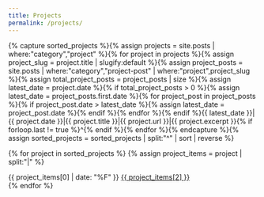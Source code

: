 ```yaml
---
title: Projects
permalink: /projects/
---
```


{% capture sorted_projects %}{% assign projects = site.posts | where:"category","project" %}{% for project in projects %}{% assign project_slug = project.title | slugify:default %}{% assign project_posts = site.posts | where:"category","project-post" | where:"project",project_slug %}{% assign total_project_posts = project_posts | size %}{% assign latest_date = project.date %}{% if total_project_posts > 0 %}{% assign latest_date = project_posts.first.date %}{% for project_post in project_posts %}{% if project_post.date > latest_date %}{% assign latest_date = project_post.date %}{% endif %}{% endfor %}{% endif %}{{ latest_date }}|{{ project.date }}|{{ project.title }}|{{ project.url }}|{{ project.excerpt }}{% if forloop.last != true %}^{% endif %}{% endfor %}{% endcapture %}{% assign sorted_projects = sorted_projects | split:"^" | sort | reverse %}

{% for project in sorted_projects %}
{% assign project_items = project | split:"|" %}
<article>
    <time>{{ project_items[0] | date: "%F" }}</time>
    <span><a href="{{ project_items[3] }}">{{ project_items[2] }}</a></span>
</article>
{% endfor %}
